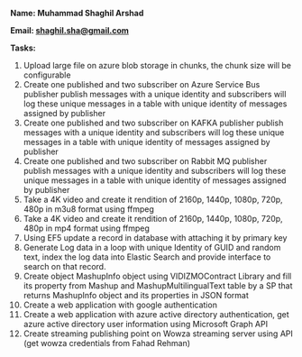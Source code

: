 **Name: Muhammad Shaghil Arshad**

**Email: shaghil.sha@gmail.com**

**Tasks:**
1. Upload large file on azure blob storage in chunks, the chunk size will be configurable 
2. Create one published and two subscriber on Azure Service Bus publisher publish messages with a unique identity and subscribers will log these unique messages in a table with unique identity of messages assigned by publisher
3. Create one published and two subscriber on KAFKA publisher publish messages with a unique identity and subscribers will log these unique messages in a table with unique identity of messages assigned by publisher
4. Create one published and two subscriber on Rabbit MQ publisher publish messages with a unique identity and subscribers will log these unique messages in a table with unique identity of messages assigned by publisher
5. Take a 4K video and create it rendition of 2160p, 1440p, 1080p, 720p, 480p in m3u8 format using ffmpeg
6. Take a 4K video and create it rendition of 2160p, 1440p, 1080p, 720p, 480p in mp4 format using ffmpeg
7. Using EF5 update a record in database with attaching it by primary key
8. Generate Log data in a loop with unique Identity of GUID and random text, index the log data into Elastic Search and provide interface to search on that record.
9. Create object MashupInfo object using VIDIZMOContract Library and fill its property from Mashup and MashupMultilingualText table by a SP that returns MashupInfo object and its properties in JSON format
10. Create a web application with google authentication
11. Create a web application with azure active directory authentication, get azure active directory user information using Microsoft Graph API
12. Create streaming publishing point on Wowza streaming server using API (get wowza credentials from Fahad Rehman)
